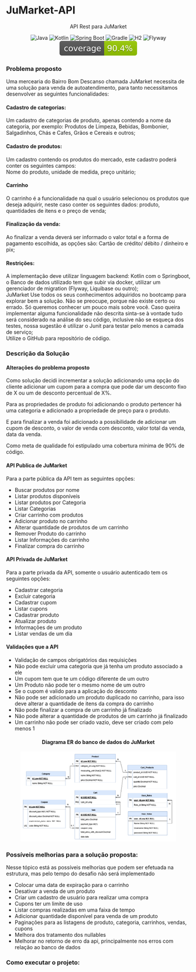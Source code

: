 <h1>JuMarket-API</h1>
<p align="center">API Rest para JuMarket</p>
<p align="center">
     <a>
        <img alt="Java" src="https://img.shields.io/badge/Java-v17-blue.svg" />
    </a>
    <a>
        <img alt="Kotlin" src="https://img.shields.io/badge/Kotlin-v1.8.22-purple.svg" />
    </a>
    <a>
        <img alt="Spring Boot" src="https://img.shields.io/badge/Spring%20Boot-v3.1.1-brightgreen.svg" />
    </a>
    <a>
        <img alt="Gradle" src="https://img.shields.io/badge/Gradle-v8.1.1-lightgreen.svg" />
    </a>
    <a>
        <img alt="H2" src="https://img.shields.io/badge/H2-v2.1.210-darkblue.svg" />
    </a>
    <a>
        <img alt="Flyway" src="https://img.shields.io/badge/Flyway-v9.20-red.svg">
    </a>
<a>
<img src=".github/badges/jacoco.svg"  alt="Code Coverage"/><br>
</a>
</p>

<h3>Problema proposto</h3>
<p>Uma mercearia do Bairro Bom Descanso chamada JuMarket necessita de uma solução para venda de autoatendimento, para tanto necessitamos desenvolver as seguintes funcionalidades:</p>

<h4>Cadastro de categorias:</h4>
<p>Um cadastro de categorias de produto, apenas contendo a nome da categoria, por exemplo: Produtos de Limpeza, Bebidas, Bombonier, Salgadinhos, Chás e Cafes, Grãos e Cereais e outros;</p>

<h4>Cadastro de produtos:</h4>
<p>Um cadastro contendo os produtos do mercado, este cadastro poderá conter os seguintes campos:<br>
Nome do produto, unidade de medida, preço unitário;</p>

<h4>Carrinho</h4>
<p>O carrinho é a funcionalidade na qual o usuário selecionou os produtos que deseja adquirir, neste caso conter os seguintes dados: produto, quantidades de itens e o preço de venda;</p>

<h4>Finalização da venda:</h4>
<p>Ao finalizar a venda deverá ser informado o valor total e a forma de pagamento escolhida, as opções são: Cartão de crédito/ débito / dinheiro e pix;</p>

<h4>Restrições:</h4>
<p>
A implementação deve utilizar linguagem backend: Kotlin com o Springboot, o Banco de dados utilizado tem que subir via docker, utilizar um gerenciador de migration (Flyway, Liquibase ou outro);<br> JuMarket Use todos os seus conhecimentos adquiridos no bootcamp para explorar bem a solução. Não se preocupe, porque não existe certo ou errado. Só queremos conhecer um pouco mais sobre você. Caso queira implementar alguma funcionalidade não descrita sinta-se à vontade tudo será considerado na análise do seu código, inclusive não se esqueça dos testes, nossa sugestão é utilizar o Junit para testar pelo menos a camada de serviço;<br> Utilize o GitHub para repositório de código.</p>

<h3>Descrição da Solução</h3>

<h4>Alterações do problema proposto</h4>

<p>Como solução decidi incrementar a solução adicionando uma opção do cliente adicionar um cupom para a compra que pode dar um desconto fixo de X ou um de desconto percentual de X%.</p>

<p>Para as propriedades de produto foi adicionando o produto pertencer há uma categoria e adicionado a propriedade de preço para o produto.</p>

<p>E para finalizar a venda foi adicionado a possibilidade de adicionar um cupom de desconto, o valor de venda com desconto, valor total da venda, data da venda.</p>

<p>Como meta de qualidade foi estipulado uma cobertura mínima de 90% de código.</p>

<h4>API Publica de JuMarket</h4>

<p>Para a parte pública da API tem as seguintes opções:</p>

* Buscar produtos por nome
* Listar produtos disponíveis
* Listar produtos por Categoria
* Listar Categorias
* Criar carrinho com produtos
* Adicionar produto no carrinho
* Alterar quantidade de produtos de um carrinho
* Remover Produto do carrinho
* Listar Informações do carrinho
* Finalizar compra do carrinho

<h4>API Privada de JuMarket</h4>

<p>Para a parte privada da API, somente o usuário autenticado tem os seguintes opções:</p>

* Cadastrar categoria
* Excluir categoria
* Cadastrar cupom
* Listar cupons
* Cadastrar produto
* Atualizar produto
* Informações de um produto
* Listar vendas de um dia

<h4>Validações que a API</h4>

* Validação de campos obrigatórios das requisições
* Não pode excluir uma categoria que já tenha um produto associado a ele
* Um cupom tem que te um código diferente de um outro
* Um Produto não pode ter o mesmo nome de um outro
* Se o cupom é valido para a aplicação do desconto
* Não pode ser adicionado um produto duplicado no carrinho, para isso deve alterar a quantidade de itens da compra do carrinho
* Não pode finalizar a compra de um carrinho já finalizado
* Não pode alterar a quantidade de produtos de um carrinho já finalizado
* Um carrinho não pode ser criado vazio, deve ser criado com pelo menos 1

<h4 align="center">Diagrama ER do banco de dados do JuMarket</h4>
<figure>
<p align="center">
  <img src="assets/JuMarket.png"  alt="API para Sistema de Avaliação de Créditos"/><br>
</p>
</figure>

<h3>Possíveis melhorias para a solução proposta:</h3>

<p>Nesse tópico está as possíveis melhorias que podem ser efetuada na estrutura, mas pelo tempo do desafio não será implementado</p>

* Colocar uma data de expiração para o carrinho
* Desativar a venda de um produto
* Criar um cadastro de usuário para realizar uma compra
* Cupons ter um limite de uso
* Listar compras realizadas em uma faixa de tempo
* Adicionar quantidade disponível para venda de um produto
* Paginações para as listagens de produto, categoria, carrinhos, vendas, cupons
* Melhora dos tratamento dos nullables
* Melhorar no retorno de erro da api, principalmente nos erros com relação ao banco de dados

<h3>Como executar o projeto:</h3>

